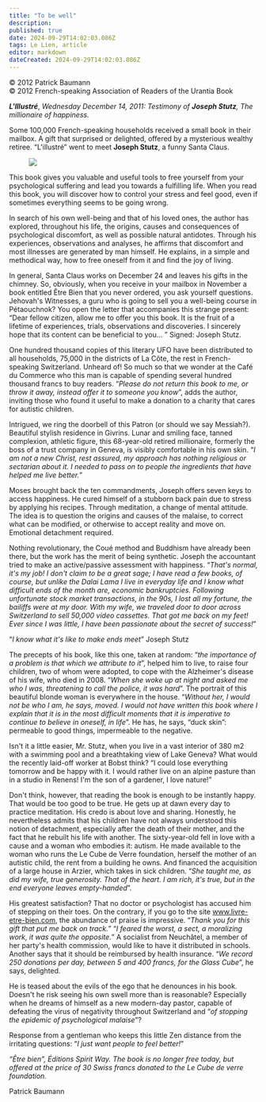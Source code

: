 ```yaml
---
title: "To be well"
description: 
published: true
date: 2024-09-29T14:02:03.086Z
tags: Le Lien, article
editor: markdown
dateCreated: 2024-09-29T14:02:03.086Z
---
```


<p class="v-card v-sheet theme--light grey lighten-3 px-2">© 2012 Patrick Baumann<br>© 2012 French-speaking Association of Readers of the Urantia Book</p>


***L'Illustré***, _Wednesday December 14, 2011: Testimony of **Joseph Stutz**, The millionaire of happiness._

Some 100,000 French-speaking households received a small book in their mailbox. A gift that surprised or delighted, offered by a mysterious wealthy retiree. “L'illustré” went to meet **Joseph Stutz**, a funny Santa Claus.

<figure id="Figure_3" class="image urantiapedia">
<img src="/image/article/Le_Lien/images_01/148.jpg">
</figure>

This book gives you valuable and useful tools to free yourself from your psychological suffering and lead you towards a fulfilling life. When you read this book, you will discover how to control your stress and feel good, even if sometimes everything seems to be going wrong.

In search of his own well-being and that of his loved ones, the author has explored, throughout his life, the origins, causes and consequences of psychological discomfort, as well as possible natural antidotes. Through his experiences, observations and analyses, he affirms that discomfort and most illnesses are generated by man himself. He explains, in a simple and methodical way, how to free oneself from it and find the joy of living.

In general, Santa Claus works on December 24 and leaves his gifts in the chimney. So, obviously, when you receive in your mailbox in November a book entitled Être Bien that you never ordered, you ask yourself questions. Jehovah's Witnesses, a guru who is going to sell you a well-being course in Pétaouchnok? You open the letter that accompanies this strange present: “Dear fellow citizen, allow me to offer you this book. It is the fruit of a lifetime of experiences, trials, observations and discoveries. I sincerely hope that its content can be beneficial to you... ” Signed: Joseph Stutz.

One hundred thousand copies of this literary UFO have been distributed to all households, 75,000 in the districts of La Côte, the rest in French-speaking Switzerland. Unheard of! So much so that we wonder at the Café du Commerce who this man is capable of spending several hundred thousand francs to buy readers. “_Please do not return this book to me, or throw it away, instead offer it to someone you know_”, adds the author, inviting those who found it useful to make a donation to a charity that cares for autistic children.

Intrigued, we ring the doorbell of this Patron (or should we say Messiah?). Beautiful stylish residence in Givrins. Lunar and smiling face, tanned complexion, athletic figure, this 68-year-old retired millionaire, formerly the boss of a trust company in Geneva, is visibly comfortable in his own skin. “_I am not a new Christ, rest assured, my approach has nothing religious or sectarian about it. I needed to pass on to people the ingredients that have helped me live better._”

Moses brought back the ten commandments, Joseph offers seven keys to access happiness. He cured himself of a stubborn back pain due to stress by applying his recipes. Through meditation, a change of mental attitude. The idea is to question the origins and causes of the malaise, to correct what can be modified, or otherwise to accept reality and move on. Emotional detachment required.

Nothing revolutionary, the Coué method and Buddhism have already been there, but the work has the merit of being synthetic. Joseph the accountant tried to make an active/passive assessment with happiness. “_That's normal, it's my job! I don't claim to be a great sage; I have read a few books, of course, but unlike the Dalai Lama I live in everyday life and I know what difficult ends of the month are, economic bankruptcies. Following unfortunate stock market transactions, in the 90s, I lost all my fortune, the bailiffs were at my door. With my wife, we traveled door to door across Switzerland to sell 50,000 video cassettes. That got me back on my feet! Ever since I was little, I have been passionate about the secret of success!_”

“_I know what it's like to make ends meet_” Joseph Stutz

The precepts of his book, like this one, taken at random: “_the importance of a problem is that which we attribute to it_”, helped him to live, to raise four children, two of whom were adopted, to cope with the Alzheimer's disease of his wife, who died in 2008. “_When she woke up at night and asked me who I was, threatening to call the police, it was hard_”. The portrait of this beautiful blonde woman is everywhere in the house. “_Without her, I would not be who I am, he says, moved. I would not have written this book where I explain that it is in the most difficult moments that it is imperative to continue to believe in oneself, in life_”. He has, he says, “duck skin”: permeable to good things, impermeable to the negative.

Isn't it a little easier, Mr. Stutz, when you live in a vast interior of 380 m2 with a swimming pool and a breathtaking view of Lake Geneva? What would the recently laid-off worker at Bobst think? “I could lose everything tomorrow and be happy with it. I would rather live on an alpine pasture than in a studio in Renens! I'm the son of a gardener, I love nature!”

Don't think, however, that reading the book is enough to be instantly happy. That would be too good to be true. He gets up at dawn every day to practice meditation. His credo is about love and sharing. Honestly, he nevertheless admits that his children have not always understood this notion of detachment, especially after the death of their mother, and the fact that he rebuilt his life with another. The sixty-year-old fell in love with a cause and a woman who embodies it: autism. He made available to the woman who runs the Le Cube de Verre foundation, herself the mother of an autistic child, the rent from a building he owns. And financed the acquisition of a large house in Arzier, which takes in sick children. “_She taught me, as did my wife, true generosity. That of the heart. I am rich, it's true, but in the end everyone leaves empty-handed_”.

His greatest satisfaction? That no doctor or psychologist has accused him of stepping on their toes. On the contrary, if you go to the site www.livre-etre-bien.com, the abundance of praise is impressive. “_Thank you for this gift that put me back on track._” “_I feared the worst, a sect, a moralizing work, it was quite the opposite._” A socialist from Neuchâtel, a member of her party's health commission, would like to have it distributed in schools. Another says that it should be reimbursed by health insurance. “_We record 250 donations per day, between 5 and 400 francs, for the Glass Cube_”, he says, delighted.

He is teased about the evils of the ego that he denounces in his book. Doesn't he risk seeing his own swell more than is reasonable? Especially when he dreams of himself as a new modern-day pastor, capable of defeating the virus of negativity throughout Switzerland and “_of stopping the epidemic of psychological malaise_”?

Response from a gentleman who keeps this little Zen distance from the irritating questions: “_I just want people to feel better!_”

_“Être bien”, Éditions Spirit Way. The book is no longer free today, but offered at the price of 30 Swiss francs donated to the Le Cube de verre foundation._

Patrick Baumann


